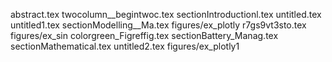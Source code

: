 abstract.tex
twocolumn__begintwoc.tex
sectionIntroductionl.tex
untitled.tex
untitled1.tex
sectionModelling__Ma.tex
figures/ex_plotly
r7gs9vt3sto.tex
figures/ex_sin
colorgreen_Figreffig.tex
sectionBattery_Manag.tex
sectionMathematical.tex
untitled2.tex
figures/ex_plotly1